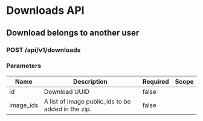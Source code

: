 # Downloads API

## Download belongs to another user

### POST /api/v1/downloads

### Parameters

| Name | Description | Required | Scope |
|------|-------------|----------|-------|
| id | Download UUID | false |  |
| image_ids | A list of image public_ids to be added in the zip. | false |  |

